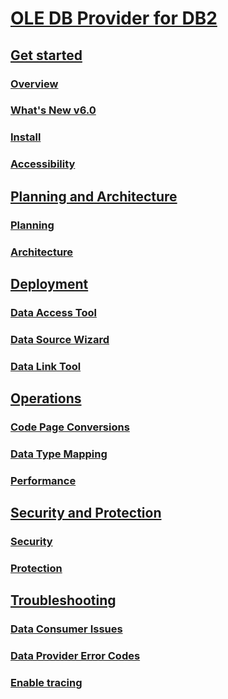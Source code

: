 # [OLE DB Provider for DB2](microsoft-ole-db-provider-for-db2.md)
## [Get started](getting-started.md)
### [Overview](overview-of-data-provider.md)
### [What's New v6.0](what-s-new-in-version-6-0.md)
### [Install](installing-data-provider-version-6-0.md)
### [Accessibility](accessibility.md)
## [Planning and Architecture](planning-and-architecture2.md)
### [Planning](planning.md)
### [Architecture](architecture.md)
## [Deployment](deployment3.md)
### [Data Access Tool](data-access-tool1.md)
### [Data Source Wizard](data-source-wizard.md)
### [Data Link Tool](data-link-tool.md)
## [Operations](operations2.md)
### [Code Page Conversions](code-page-conversions.md)
### [Data Type Mapping](data-type-mapping1.md)
### [Performance](performance1.md)
## [Security and Protection](security-and-protection2.md)
### [Security](security2.md)
### [Protection](protection1.md)
## [Troubleshooting](troubleshooting2.md)
### [Data Consumer Issues](data-consumer-issues.md)
### [Data Provider Error Codes](data-provider-error-codes.md)
### [Enable tracing](tracing.md)

